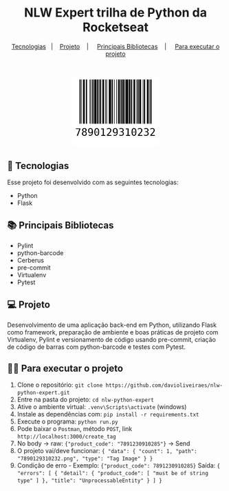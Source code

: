 <h1 align="center">NLW Expert trilha de Python da Rocketseat</h1>

<p align="center">
  <a href="#-tecnologias">Tecnologias</a>&nbsp;&nbsp;&nbsp;|&nbsp;&nbsp;&nbsp;
  <a href="#-projeto">Projeto</a>&nbsp;&nbsp;&nbsp; | &nbsp;&nbsp;&nbsp;
  <a href="#-principais-bibliotecas">Principais Bibliotecas</a>&nbsp;&nbsp;&nbsp; | &nbsp;&nbsp;&nbsp
  <a href="#-Para-executar-o-projeto">Para executar o projeto</a>
</p>

<br>

<p align="center">
  <img alt="perfilSiteMinimalistico" src=".github/7890129310232.png" width="40%">
</p>

## 🚀 Tecnologias

Esse projeto foi desenvolvido com as seguintes tecnologias:

- Python
- Flask

## 📚 Principais Bibliotecas

- Pylint
- python-barcode
- Cerberus
- pre-commit
- Virtualenv
- Pytest


## 💻 Projeto

Desenvolvimento de uma aplicação back-end em Python, utilizando Flask como framework, preparação de
ambiente e boas práticas de projeto com Virtualenv, Pylint e versionamento de código usando pre-commit, criação de
código de barras com python-barcode e testes com Pytest.

## 👨‍💻 Para executar o projeto

1. Clone o repositório: `git clone https://github.com/davioliveiraes/nlw-python-expert.git`
2. Entre na pasta do projeto: `cd nlw-python-expert`
3. Ative o ambiente virtual: `.venv\Scripts\activate` (windows) 
4. Instale as dependências com: `pip install -r requirements.txt`
5. Execute o programa: `python run.py`
6. Pode baixar o `Postman`, método `POST`, link `http://localhost:3000/create_tag`
7. No body -> raw: `{"product_code": "7891230910285"}` -> Send
8. O projeto vai/deve funcionar: `{
  "data": {
    "count": 1,
    "path": "7890129310232.png",
    "type": "Tag Image"
  }
} `
9. Condição de erro - Exemplo: `{"product_code": 7891230910285}` Saída: `{
    "errors": [
        {
            "detail": {
                "product_code": [
                    "must be of string type"
                ]
            },
            "title": "UnprocessableEntity"
        }
    ]
}`
